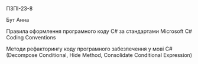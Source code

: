 ПЗПІ-23-8

Бут Анна

Правила оформлення програмного коду C# за стандартами Microsoft C# Coding Conventions 

Методи рефакторингу коду програмного забезпечення у мові C# (Decompose Conditional, Hide Method, Consolidate Conditional Expression) 
